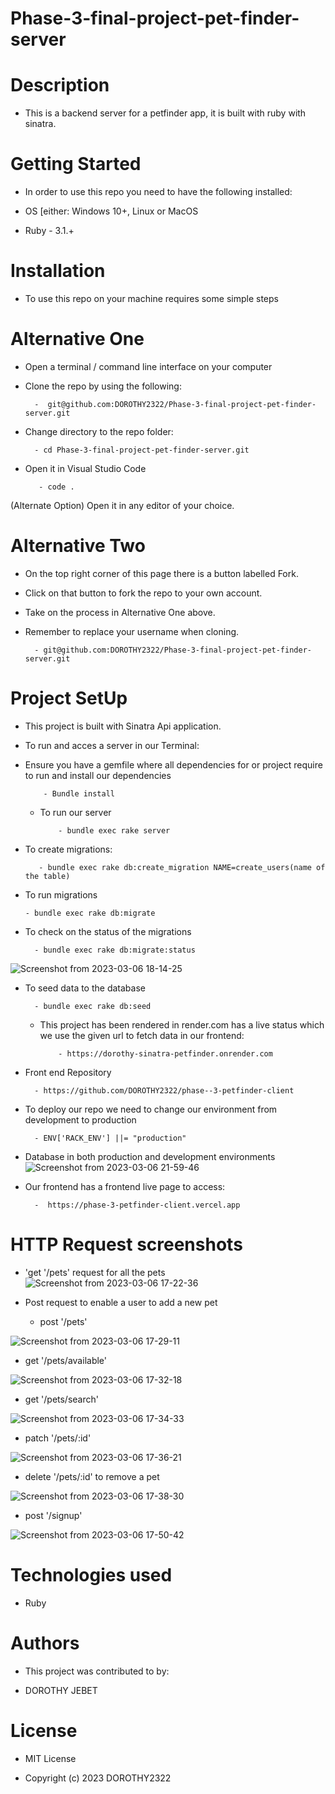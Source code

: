 # Phase-3-final-project-pet-finder-server
# Description

- This is a backend server for a petfinder app, it is built with ruby with sinatra.

# Getting Started

- In order to use this repo you need to have the following installed:

 - OS [either: Windows 10+, Linux or MacOS

- Ruby - 3.1.+

# Installation
- To use this repo on your machine requires some simple steps

# Alternative One

- Open a terminal / command line interface on your computer

- Clone the repo by using the following:

        -  git@github.com:DOROTHY2322/Phase-3-final-project-pet-finder-server.git

- Change directory to the repo folder:

        - cd Phase-3-final-project-pet-finder-server.git

- Open it in Visual Studio Code

         - code .

(Alternate Option) Open it in any editor of your choice.

# Alternative Two

- On the top right corner of this page there is a button labelled Fork.

- Click on that button to fork the repo to your own account.

- Take on the process in Alternative One above.

- Remember to replace your username when cloning.

        - git@github.com:DOROTHY2322/Phase-3-final-project-pet-finder-server.git

# Project SetUp

- This project is built with Sinatra Api application.
- To run and acces a server in our Terminal:
    
- Ensure you have a gemfile where all dependencies for or project require to run and install our dependencies

          - Bundle install

  - To run our server 

            - bundle exec rake server  

- To create migrations:

         - bundle exec rake db:create_migration NAME=create_users(name of the table)

 -   To run migrations 

         - bundle exec rake db:migrate

- To check on the status of the migrations

        - bundle exec rake db:migrate:status

![Screenshot from 2023-03-06 18-14-25](https://user-images.githubusercontent.com/117739286/223151251-216bb16b-ad6f-40cb-a9a6-0baf64d1a454.png)

- To seed data to the database 

        - bundle exec rake db:seed


  - This project has been rendered in render.com has a live status which we use the given url to fetch data  in our frontend:

            - https://dorothy-sinatra-petfinder.onrender.com   


- Front end Repository

        - https://github.com/DOROTHY2322/phase--3-petfinder-client

- To deploy our repo we need to change our environment from development to production

        - ENV['RACK_ENV'] ||= "production"

- Database in both production and development environments
![Screenshot from 2023-03-06 21-59-46](https://user-images.githubusercontent.com/117739286/223205413-c461ca0a-cac7-4283-85b8-cd7dfb8a0283.png)

 - Our frontend has a frontend live page to access:
 

         -  https://phase-3-petfinder-client.vercel.app
          
# HTTP Request screenshots
 - 'get '/pets' request for all the pets 
 ![Screenshot from 2023-03-06 17-22-36](https://user-images.githubusercontent.com/117739286/223137559-188b6792-9c49-4296-baa5-647916c75317.png)

 - Post request to enable a user to add a new pet

    - post '/pets'

 ![Screenshot from 2023-03-06 17-29-11](https://user-images.githubusercontent.com/117739286/223138690-6a002747-e4da-4438-9647-295b87067e15.png)

 -  get '/pets/available'

 ![Screenshot from 2023-03-06 17-32-18](https://user-images.githubusercontent.com/117739286/223139954-8ad158b4-6f35-4958-b06b-fa0864cf4f63.png)

 - get '/pets/search'

 ![Screenshot from 2023-03-06 17-34-33](https://user-images.githubusercontent.com/117739286/223140491-b6e97705-3a73-4a70-b611-5d10c9f3c919.png)

 - patch '/pets/:id' 

 ![Screenshot from 2023-03-06 17-36-21](https://user-images.githubusercontent.com/117739286/223141045-c4583e94-8bc4-43a1-bf95-b7a859bbb29f.png)

-  delete '/pets/:id' to remove a pet

 ![Screenshot from 2023-03-06 17-38-30](https://user-images.githubusercontent.com/117739286/223141601-a7ce0e9b-3281-42ef-ba48-6063bdeaf2f1.png)

 - post '/signup'

 ![Screenshot from 2023-03-06 17-50-42](https://user-images.githubusercontent.com/117739286/223145082-4c208dc4-6021-4a35-a69d-ec64502703f8.png)




# Technologies used

- Ruby

# Authors

- This project was contributed to by:

- DOROTHY JEBET

# License
- MIT License

- Copyright (c) 2023 DOROTHY2322

